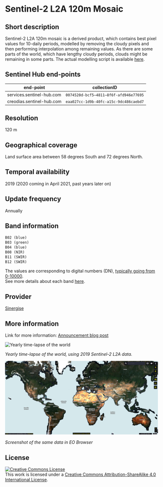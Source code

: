 # Sentinel-2 L2A 120m Mosaic

## Short description

Sentinel-2 L2A 120m mosaic is a derived product, which contains best pixel values for 10-daily periods, modelled by removing the cloudy pixels and then performing interpolation among remaining values. As there are some parts of the world, which have lengthy cloudy periods, clouds might be remaining in some parts. The actual modelling script is available [here](https://sentinel-hub.github.io/custom-scripts/sentinel-2/interpolated_time_series/).

## Sentinel Hub end-points
| end-point  |  collectionID |
|---|---|
|services.sentinel-hub.com|`0074520d-bcf5–4811–8f6f-afd946e77695`|
|creodias.sentinel-hub.com|`eaa027cc-1d9b-40fc-a15c-9dc486caebd7`|


## Resolution

120 m

## Geographical coverage

Land surface area between 58 degrees South and 72 degrees North.

## Temporal availability

2019 (2020 coming in April 2021, past years later on)

## Update frequency

Annually

## Band information

```
B02 (blue)
B03 (green)
B04 (blue)
B08 (NIR)
B11 (SWIR)
B12 (SWIR)  
```
The values are corresponding to digital numbers (DN), [typically going from 0-10000](https://docs.sentinel-hub.com/api/latest/data/sentinel-2-l2a/#units).  
See more details about each band [here](https://docs.sentinel-hub.com/api/latest/data/sentinel-2-l2a/#available-bands-and-data).

## Provider

[Sinergise](https://www.sinergise.com/)

## More information

Link for more information: [Announcement blog post](https://medium.com/p/20f3b5de846e)

![Yearly time-lapse of the world](timelapse.gif)

*Yearly time-lapse of the world, using 2019 Sentinel-2 L2A data.*

![Screenshot of the same data in the EO Browser](image.png)

*Screenshot of the same data in EO Browser*

## License

<a rel="license" href="http://creativecommons.org/licenses/by-sa/4.0/">
<img alt="Creative Commons License" style="border-width:0" src="https://i.creativecommons.org/l/by-sa/4.0/88x31.png" /></a>
<br />
This work is licensed under a <a rel="license" href="http://creativecommons.org/licenses/by-sa/4.0/">Creative Commons Attribution-ShareAlike 4.0 International License</a>.
